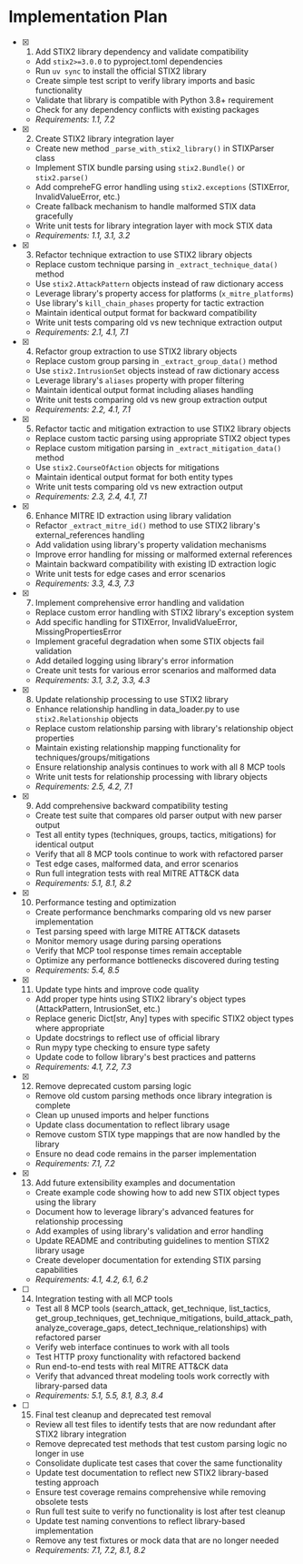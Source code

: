 # Implementation Plan

- [x] 1. Add STIX2 library dependency and validate compatibility
  - Add `stix2>=3.0.0` to pyproject.toml dependencies
  - Run `uv sync` to install the official STIX2 library
  - Create simple test script to verify library imports and basic functionality
  - Validate that library is compatible with Python 3.8+ requirement
  - Check for any dependency conflicts with existing packages
  - _Requirements: 1.1, 7.2_

- [x] 2. Create STIX2 library integration layer
  - Create new method `_parse_with_stix2_library()` in STIXParser class
  - Implement STIX bundle parsing using `stix2.Bundle()` or `stix2.parse()`
  - Add compreheFG error handling using `stix2.exceptions` (STIXError, InvalidValueError, etc.)
  - Create fallback mechanism to handle malformed STIX data gracefully
  - Write unit tests for library integration layer with mock STIX data
  - _Requirements: 1.1, 3.1, 3.2_

- [x] 3. Refactor technique extraction to use STIX2 library objects
  - Replace custom technique parsing in `_extract_technique_data()` method
  - Use `stix2.AttackPattern` objects instead of raw dictionary access
  - Leverage library's property access for platforms (`x_mitre_platforms`)
  - Use library's `kill_chain_phases` property for tactic extraction
  - Maintain identical output format for backward compatibility
  - Write unit tests comparing old vs new technique extraction output
  - _Requirements: 2.1, 4.1, 7.1_

- [x] 4. Refactor group extraction to use STIX2 library objects
  - Replace custom group parsing in `_extract_group_data()` method
  - Use `stix2.IntrusionSet` objects instead of raw dictionary access
  - Leverage library's `aliases` property with proper filtering
  - Maintain identical output format including aliases handling
  - Write unit tests comparing old vs new group extraction output
  - _Requirements: 2.2, 4.1, 7.1_

- [x] 5. Refactor tactic and mitigation extraction to use STIX2 library objects
  - Replace custom tactic parsing using appropriate STIX2 object types
  - Replace custom mitigation parsing in `_extract_mitigation_data()` method
  - Use `stix2.CourseOfAction` objects for mitigations
  - Maintain identical output format for both entity types
  - Write unit tests comparing old vs new extraction output
  - _Requirements: 2.3, 2.4, 4.1, 7.1_

- [x] 6. Enhance MITRE ID extraction using library validation
  - Refactor `_extract_mitre_id()` method to use STIX2 library's external_references handling
  - Add validation using library's property validation mechanisms
  - Improve error handling for missing or malformed external references
  - Maintain backward compatibility with existing ID extraction logic
  - Write unit tests for edge cases and error scenarios
  - _Requirements: 3.3, 4.3, 7.3_

- [x] 7. Implement comprehensive error handling and validation
  - Replace custom error handling with STIX2 library's exception system
  - Add specific handling for STIXError, InvalidValueError, MissingPropertiesError
  - Implement graceful degradation when some STIX objects fail validation
  - Add detailed logging using library's error information
  - Create unit tests for various error scenarios and malformed data
  - _Requirements: 3.1, 3.2, 3.3, 4.3_

- [x] 8. Update relationship processing to use STIX2 library
  - Enhance relationship handling in data_loader.py to use `stix2.Relationship` objects
  - Replace custom relationship parsing with library's relationship object properties
  - Maintain existing relationship mapping functionality for techniques/groups/mitigations
  - Ensure relationship analysis continues to work with all 8 MCP tools
  - Write unit tests for relationship processing with library objects
  - _Requirements: 2.5, 4.2, 7.1_

- [x] 9. Add comprehensive backward compatibility testing
  - Create test suite that compares old parser output with new parser output
  - Test all entity types (techniques, groups, tactics, mitigations) for identical output
  - Verify that all 8 MCP tools continue to work with refactored parser
  - Test edge cases, malformed data, and error scenarios
  - Run full integration tests with real MITRE ATT&CK data
  - _Requirements: 5.1, 8.1, 8.2_

- [x] 10. Performance testing and optimization
  - Create performance benchmarks comparing old vs new parser implementation
  - Test parsing speed with large MITRE ATT&CK datasets
  - Monitor memory usage during parsing operations
  - Verify that MCP tool response times remain acceptable
  - Optimize any performance bottlenecks discovered during testing
  - _Requirements: 5.4, 8.5_

- [x] 11. Update type hints and improve code quality
  - Add proper type hints using STIX2 library's object types (AttackPattern, IntrusionSet, etc.)
  - Replace generic Dict[str, Any] types with specific STIX2 object types where appropriate
  - Update docstrings to reflect use of official library
  - Run mypy type checking to ensure type safety
  - Update code to follow library's best practices and patterns
  - _Requirements: 4.1, 7.2, 7.3_

- [x] 12. Remove deprecated custom parsing logic
  - Remove old custom parsing methods once library integration is complete
  - Clean up unused imports and helper functions
  - Update class documentation to reflect library usage
  - Remove custom STIX type mappings that are now handled by the library
  - Ensure no dead code remains in the parser implementation
  - _Requirements: 7.1, 7.2_

- [x] 13. Add future extensibility examples and documentation
  - Create example code showing how to add new STIX object types using the library
  - Document how to leverage library's advanced features for relationship processing
  - Add examples of using library's validation and error handling
  - Update README and contributing guidelines to mention STIX2 library usage
  - Create developer documentation for extending STIX parsing capabilities
  - _Requirements: 4.1, 4.2, 6.1, 6.2_

- [ ] 14. Integration testing with all MCP tools
  - Test all 8 MCP tools (search_attack, get_technique, list_tactics, get_group_techniques, get_technique_mitigations, build_attack_path, analyze_coverage_gaps, detect_technique_relationships) with refactored parser
  - Verify web interface continues to work with all tools
  - Test HTTP proxy functionality with refactored backend
  - Run end-to-end tests with real MITRE ATT&CK data
  - Verify that advanced threat modeling tools work correctly with library-parsed data
  - _Requirements: 5.1, 5.5, 8.1, 8.3, 8.4_

- [ ] 15. Final test cleanup and deprecated test removal
  - Review all test files to identify tests that are now redundant after STIX2 library integration
  - Remove deprecated test methods that test custom parsing logic no longer in use
  - Consolidate duplicate test cases that cover the same functionality
  - Update test documentation to reflect new STIX2 library-based testing approach
  - Ensure test coverage remains comprehensive while removing obsolete tests
  - Run full test suite to verify no functionality is lost after test cleanup
  - Update test naming conventions to reflect library-based implementation
  - Remove any test fixtures or mock data that are no longer needed
  - _Requirements: 7.1, 7.2, 8.1, 8.2_